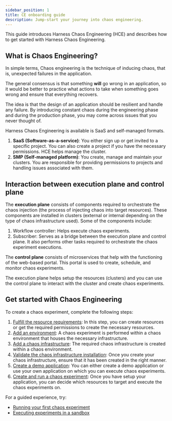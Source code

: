 ```yaml
---
sidebar_position: 1
title: CE onboarding guide
description: Jump-start your journey into chaos engineering.
---
```


This guide introduces Harness Chaos Engineering (HCE) and describes how to get started with Harness Chaos Engineering.

## What is Chaos Engineering?

In simple terms, Chaos engineering is the technique of inducing chaos, that is, unexpected failures in the application.

The general consensus is that something **will** go wrong in an application, so it would be better to practice what actions to take when something goes wrong and ensure that everything recovers.

The idea is that the design of an application should be resilient and handle any failure. By introducing constant chaos during the engineering phase and during the production phase, you may come across issues that you never thought of.

Harness Chaos Engineering is available is SaaS and self-managed formats.

1. **SaaS (Software-as-a-service)**: You either sign up or get invited to a specific project. You can also create a project if you have the necessary permissions. HCE helps manage the cluster.
2. **SMP (Self-managed platform)**: You create, manage and maintain your clusters. You are responsible for providing permissions to projects and handling issues associated with them.

## Interaction between execution plane and control plane

The **execution plane** consists of components required to orchestrate the chaos injection (the process of injecting chaos into target resources). These components are installed in clusters (external or internal depending on the type of chaos infrastructure used). Some of the components include:
1. Workflow controller: Helps execute chaos experiments.
2. Subscriber: Serves as a bridge between the execution plane and control plane. It also performs other tasks required to orchestrate the chaos experiment executions.

The **control plane** consists of microservices that help with the functioning of the web-based portal. This portal is used to create, schedule, and monitor chaos experiments.

The execution plane helps setup the resources (clusters) and you can use the control plane to interact with the cluster and create chaos experiments.

## Get started with Chaos Engineering

To create a chaos experiment, complete the following steps:
1. [Fulfill the resource requirements](../configure-chaos-experiments/prerequisites): In this step, you can create resources or get the required permissions to create the necessary resources.
2. [Add an environment](../chaos-infrastructure/connect-chaos-infrastructures#step-1-create-an-environment): A chaos experiment is performed within a chaos environment that houses the necessary infrastructure.
3. [Add a chaos infrastructure](../chaos-infrastructure/connect-chaos-infrastructures#step-2-add-a-chaos-infrastructure): The required chaos infrastructure is created within a chaos environment.
4. [Validate the chaos infrastructure installation](../chaos-infrastructure/connect-chaos-infrastructures#step-3-validate-the-chaos-infrastructure-installation): Once you create your chaos infrastructure, ensure that it has been created in the right manner. 
5. [Create a demo application](./first-chaos-engineering#creating-a-demo-application-and-observability-infrastructure): You can either create a demo application or use your own application on which you can execute chaos experiments. 
6. [Create and run a chaos experiment](../configure-chaos-experiments/experiments/construct-and-run-custom-chaos-experiments): Once you have setup your application, you can decide which resources to target and execute the chaos experiments on.

For a guided experience, try:

* [Running your first chaos experiment](./first-chaos-engineering.md)
* [Executing experiments in a sandbox](./run-experiments-in-sandbox)
